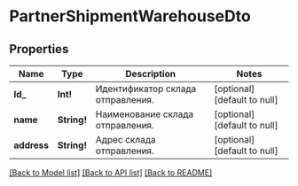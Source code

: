 # PartnerShipmentWarehouseDto

## Properties
Name | Type | Description | Notes
------------ | ------------- | ------------- | -------------
**Id_** | **Int!** | Идентификатор склада отправления. | [optional] [default to null]
**name** | **String!** | Наименование склада отправления. | [optional] [default to null]
**address** | **String!** | Адрес склада отправления. | [optional] [default to null]

[[Back to Model list]](../README.md#documentation-for-models) [[Back to API list]](../README.md#documentation-for-api-endpoints) [[Back to README]](../README.md)


